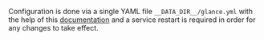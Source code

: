 Configuration is done via a single YAML file `__DATA_DIR__/glance.yml` with the help of this [documentation](https://github.com/glanceapp/glance/blob/main/docs/configuration.md) and a service restart is required in order for any changes to take effect.